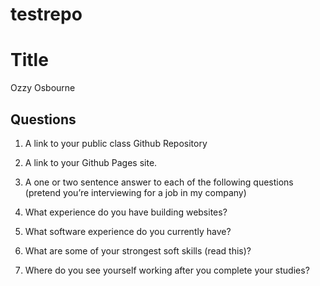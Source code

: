 # testrepo
# Title
Ozzy Osbourne
## Questions
1. A link to your public class Github Repository

1. A link to your Github Pages site.
1. A one or two sentence answer to each of the following questions (pretend you’re interviewing for a job in my company)
1. What experience do you have building websites?
1. What software experience do you currently have?
1. What are some of your strongest soft skills (read this)?
1. Where do you see yourself working after you complete your studies?
